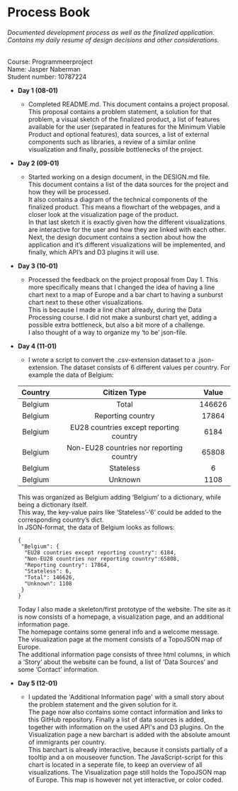 # Process Book
###### Documented development process as well as the finalized application. Contains my daily resume of design decisions and other considerations.

Course: Programmeerproject  
Name: Jasper Naberman  
Student number: 10787224  
  
* __Day 1 (08-01)__
    * Completed README.md. This document contains a project proposal.  
    This proposal contains a problem statement, a solution for that problem, a visual sketch of the finalized product, a list of features available for the user (separated in features for the Minimum Viable Product and optional features), data sources, a list of external components such as libraries, a review of a similar online visualization and finally, possible bottlenecks of the project.
* __Day 2 (09-01)__
    * Started working on a design document, in the DESIGN.md file.  
    This document contains a list of the data sources for the project and how they will be processed.  
    It also contains a diagram of the technical components of the finalized product. This means a flowchart of the webpages, and a closer look at the visualization page of the product.  
    In that last sketch it is exactly given how the different visualizations are interactive for the user and how they are linked with each other.  
    Next, the design document contains a section about how the application and it’s different visualizations will be implemented, and finally, which API’s and D3 plugins it will use.
* __Day 3 (10-01)__
    * Processed the feedback on the project proposal from Day 1. This more specifically means that I changed the idea of having a line chart next to a map of Europe and a bar chart to having a sunburst chart next to these other visualizations.  
    This is because I made a line chart already, during the Data Processing course. I did not make a sunburst chart yet, adding a possible extra bottleneck, but also a bit more of a challenge.  
    I also thought of a way to organize my ‘to be’ json-file.
* __Day 4 (11-01)__
    * I wrote a script to convert the .csv-extension dataset to a .json-extension. The dataset consists of 6 different values per country.     For example the data of Belgium:
    
    Country | Citizen Type | Value
    :---: | :---: | :---:
    Belgium	| Total	| 146626
    Belgium	| Reporting country	| 17864
    Belgium	| EU28 countries except reporting country | 6184
    Belgium	| Non-EU28 countries nor reporting country | 65808
    Belgium	| Stateless	| 6
    Belgium	| Unknown | 1108
    
    This was organized as Belgium adding ‘Belgium’ to a dictionary, while being a dictionary itself.  
    This way, the key-value pairs like ‘Stateless’-‘6’ could be added to the corresponding country’s dict.  
    In JSON-format, the data of Belgium looks as follows:
    
    ```
    {
     "Belgium": {
      "EU28 countries except reporting country": 6184,
      "Non-EU28 countries nor reporting country":65808,
      "Reporting country": 17864,
      "Stateless": 6,
      "Total": 146626,
      "Unknown": 1108
     }
    }

    ```
    Today I also made a skeleton/first prototype of the website. The site as it is now consists of a homepage, a visualization page, and an additional information page.  
    The homepage contains some general info and a welcome message. The visualization page at the moment consists of a TopoJSON map of Europe.  
    The additional information page consists of three html columns, in which a ‘Story’ about the website can be found, a list of ‘Data Sources’ and some ‘Contact’ information.

* __Day 5 (12-01)__
    * I updated the 'Additional Information page' with a small story about the problem statement and the given solution for it.  
    The page now also contains some contact information and links to this GitHub repository. Finally a list of data sources is added, together with information on the used API's and D3 plugins.
    On the Visualization page a new barchart is added with the absolute amount of immigrants per country.  
    This barchart is already interactive, because it consists partially of a tooltip and a on mouseover function.
    The JavaScript-script for this chart is located in a seperate file, to keep an overview of all visualizations.
    The Visualization page still holds the TopoJSON map of Europe. This map is however not yet interactive, or color coded.
